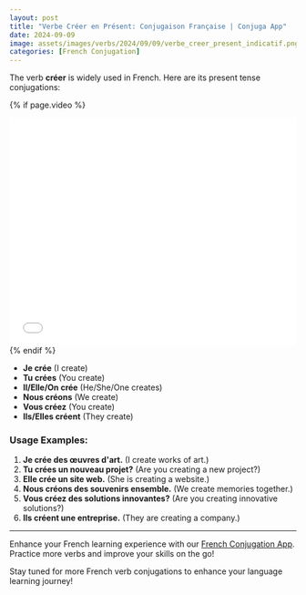```yaml
---
layout: post
title: "Verbe Créer en Présent: Conjugaison Française | Conjuga App"
date: 2024-09-09
image: assets/images/verbs/2024/09/09/verbe_creer_present_indicatif.png
categories: [French Conjugation]
---
```


The verb **créer** is widely used in French. Here are its present tense conjugations:

<!-- Video Embed Section -->
{% if page.video %}
<div class="video-embed">
  <iframe width="100%" height="400" src="{{ page.video | escape }}" frameborder="0" allowfullscreen></iframe>
</div>
{% endif %}

- **Je crée** (I create)
- **Tu crées** (You create)
- **Il/Elle/On crée** (He/She/One creates)
- **Nous créons** (We create)
- **Vous créez** (You create)
- **Ils/Elles créent** (They create)

### Usage Examples:

1. **Je crée des œuvres d'art.** (I create works of art.)
2. **Tu crées un nouveau projet?** (Are you creating a new project?)
3. **Elle crée un site web.** (She is creating a website.)
4. **Nous créons des souvenirs ensemble.** (We create memories together.)
5. **Vous créez des solutions innovantes?** (Are you creating innovative solutions?)
6. **Ils créent une entreprise.** (They are creating a company.)

---

Enhance your French learning experience with our [French Conjugation App]({{site.appStore.url}}). Practice more verbs and improve your skills on the go!

Stay tuned for more French verb conjugations to enhance your language learning journey!
